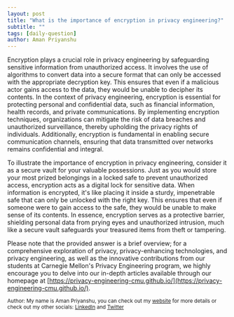 ```yaml
---
layout: post
title: "What is the importance of encryption in privacy engineering?"
subtitle: ""
tags: [daily-question]
author: Aman Priyanshu
---
```


Encryption plays a crucial role in privacy engineering by safeguarding sensitive information from unauthorized access. It involves the use of algorithms to convert data into a secure format that can only be accessed with the appropriate decryption key. This ensures that even if a malicious actor gains access to the data, they would be unable to decipher its contents. In the context of privacy engineering, encryption is essential for protecting personal and confidential data, such as financial information, health records, and private communications. By implementing encryption techniques, organizations can mitigate the risk of data breaches and unauthorized surveillance, thereby upholding the privacy rights of individuals. Additionally, encryption is fundamental in enabling secure communication channels, ensuring that data transmitted over networks remains confidential and integral.

To illustrate the importance of encryption in privacy engineering, consider it as a secure vault for your valuable possessions. Just as you would store your most prized belongings in a locked safe to prevent unauthorized access, encryption acts as a digital lock for sensitive data. When information is encrypted, it's like placing it inside a sturdy, impenetrable safe that can only be unlocked with the right key. This ensures that even if someone were to gain access to the safe, they would be unable to make sense of its contents. In essence, encryption serves as a protective barrier, shielding personal data from prying eyes and unauthorized intrusion, much like a secure vault safeguards your treasured items from theft or tampering.

Please note that the provided answer is a brief overview; for a comprehensive exploration of privacy, privacy-enhancing technologies, and privacy engineering, as well as the innovative contributions from our students at Carnegie Mellon's Privacy Engineering program, we highly encourage you to delve into our in-depth articles available through our homepage at [https://privacy-engineering-cmu.github.io/](https://privacy-engineering-cmu.github.io/).

<small>Author: My name is Aman Priyanshu, you can check out my [website](https://amanpriyanshu.github.io/) for more details or check out my other socials: [LinkedIn](https://www.linkedin.com/in/aman-priyanshu/) and [Twitter](https://twitter.com/AmanPriyanshu6)</small>
